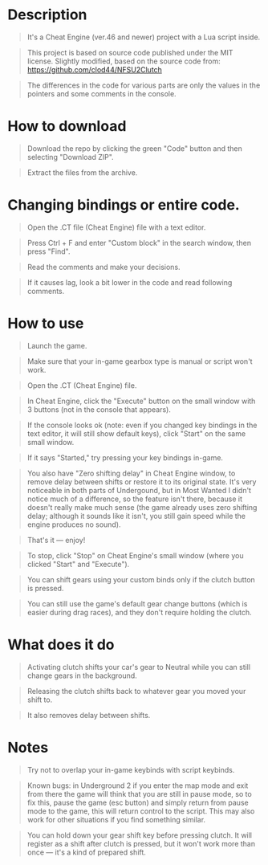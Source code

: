 # Description

>It's a Cheat Engine (ver.46 and newer) project with a Lua script inside.

>This project is based on source code published under the MIT license.
Slightly modified, based on the source code from: https://github.com/clod44/NFSU2Clutch

>The differences in the code for various parts are only the values
in the pointers and some comments in the console.

# How to download

>Download the repo by clicking the green "Code" button and then selecting "Download ZIP".

>Extract the files from the archive.

# Changing bindings or entire code.

>Open the .CT file (Cheat Engine) file with a text editor.

>Press Ctrl + F and enter "Custom block" in the search window, then press "Find".

>Read the comments and make your decisions.

>If it causes lag, look a bit lower in the code and read following comments.

# How to use

>Launch the game.

>Make sure that your in-game gearbox type is manual or script won't work.

>Open the .CT (Cheat Engine) file.

>In Cheat Engine, click the "Execute" button on the small window
with 3 buttons (not in the console that appears).

>If the console looks ok (note: even if you changed key bindings
in the text editor, it will still show default keys), click "Start" on the same small window.

>If it says "Started," try pressing your key bindings in-game.

>You also have "Zero shifting delay" in Cheat Engine window,
to remove delay between shifts or restore it to its original state.
It's very noticeable in both parts of Undergound,
but in Most Wanted I didn't notice much of a difference,
so the feature isn't there, because it doesn't really make much sense (the game already uses
zero shifting delay; although it sounds like it isn't, you still gain speed while the engine produces no sound).

>That's it — enjoy!

>To stop, click "Stop" on Cheat Engine's small window (where you clicked "Start" and "Execute").

>You can shift gears using your custom binds only if the clutch button is pressed.

>You can still use the game's default gear change buttons
(which is easier during drag races), and they don't require holding the clutch.

# What does it do

>Activating clutch shifts your car's gear to Neutral while you can still change gears in the background.

>Releasing the clutch shifts back to whatever gear you moved your shift to.

>It also removes delay between shifts.

# Notes

>Try not to overlap your in-game keybinds with script keybinds.

>Known bugs: in Underground 2 if you enter the map mode and exit
from there the game will think that you are still in pause mode,
so to fix this, pause the game (esc button) and simply return
from pause mode to the game, this will return control to the script.
This may also work for other situations if you find something similar.

>You can hold down your gear shift key before pressing clutch.
It will register as a shift after clutch is pressed, but it
won't work more than once — it's a kind of prepared shift.
